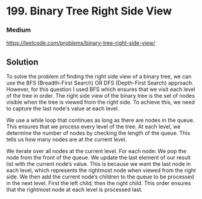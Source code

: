 # 199. Binary Tree Right Side View

### Medium

https://leetcode.com/problems/binary-tree-right-side-view/

## Solution

To solve the problem of finding the right side view of a binary tree, we can use the BFS (Breadth-First Search) OR DFS (Depth-First Search) approach. However, for this question I used BFS which ensures that we visit each level of the tree in order. The right side view of the binary tree is the set of nodes visible when the tree is viewed from the right side. To achieve this, we need to capture the last node's value at each level.

We use a while loop that continues as long as there are nodes in the queue. This ensures that we process every level of the tree. At each level, we determine the number of nodes by checking the length of the queue. This tells us how many nodes are at the current level.

We iterate over all nodes at the current level. For each node: We pop the node from the front of the queue. We update the last element of our result list with the current node’s value. This is because we want the last node in each level, which represents the rightmost node when viewed from the right side. We then add the current node’s children to the queue to be processed in the next level. First the left child, then the right child. This order ensures that the rightmost node at each level is processed last.
